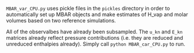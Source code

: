`MBAR_var_CPU.py` uses pickle files in the `pickles` directory in order to automatically set up MBAR objects and make estimates of H_vap and molar volumes based on two reference simulations. 

All of the observalbes have already been subsampled. The `u_kn` and `E_kn` matrices already reflect pressure contributions (i.e. they are reduced and unreduced enthalpies already). Simply call `python MBAR_car_CPU.py` to run. 
